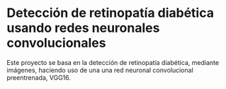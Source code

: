 # Detección de retinopatía diabética usando redes neuronales convolucionales
Este proyecto se basa en la detección de retinopatía diabética, mediante imágenes, haciendo uso de una una red neuronal convolucional preentrenada, VGG16.
